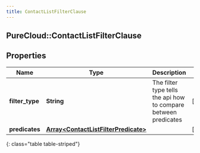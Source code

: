 ```yaml
---
title: ContactListFilterClause
---
```

## PureCloud::ContactListFilterClause

## Properties

|Name | Type | Description | Notes|
|------------ | ------------- | ------------- | -------------|
| **filter_type** | **String** | The filter type tells the api how to compare between predicates | [optional] |
| **predicates** | [**Array&lt;ContactListFilterPredicate&gt;**](ContactListFilterPredicate.html) |  | [optional] |
{: class="table table-striped"}


